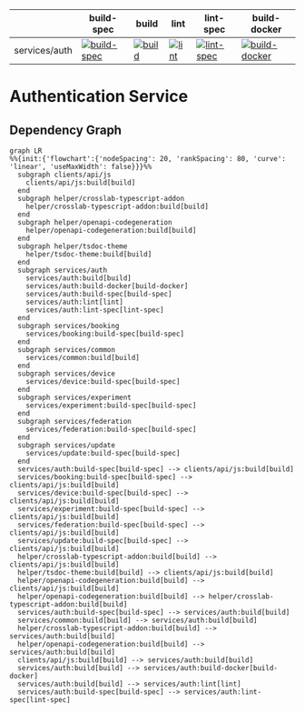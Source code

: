 [//]: # ({{print badges}})

|     | build-spec | build | lint | lint-spec | build-docker |
| --- | --- | --- | --- | --- | --- |
| services/auth |  [![build-spec](https://ci.goldi-labs.de/crosslab/housekeeping/services/auth/dist/build-spec.badge)](https://ci.goldi-labs.de/crosslab/housekeeping/services/auth/dist/build-spec.log) | [![build](https://ci.goldi-labs.de/crosslab/housekeeping/services/auth/dist/build.badge)](https://ci.goldi-labs.de/crosslab/housekeeping/services/auth/dist/build.log) | [![lint](https://ci.goldi-labs.de/crosslab/housekeeping/services/auth/dist/lint.badge)](https://ci.goldi-labs.de/crosslab/housekeeping/services/auth/dist/lint.log) | [![lint-spec](https://ci.goldi-labs.de/crosslab/housekeeping/services/auth/dist/lint-spec.badge)](https://ci.goldi-labs.de/crosslab/housekeeping/services/auth/dist/lint-spec.log) | [![build-docker](https://ci.goldi-labs.de/crosslab/housekeeping/services/auth/dist/build-docker.badge)](https://ci.goldi-labs.de/crosslab/housekeeping/services/auth/dist/build-docker.log) |

[//]: # ({{end}})
# Authentication Service

## Dependency Graph
[//]: # ({{print dependency graph}})
```mermaid
graph LR
%%{init:{'flowchart':{'nodeSpacing': 20, 'rankSpacing': 80, 'curve': 'linear', 'useMaxWidth': false}}}%%
  subgraph clients/api/js
    clients/api/js:build[build]
  end
  subgraph helper/crosslab-typescript-addon
    helper/crosslab-typescript-addon:build[build]
  end
  subgraph helper/openapi-codegeneration
    helper/openapi-codegeneration:build[build]
  end
  subgraph helper/tsdoc-theme
    helper/tsdoc-theme:build[build]
  end
  subgraph services/auth
    services/auth:build[build]
    services/auth:build-docker[build-docker]
    services/auth:build-spec[build-spec]
    services/auth:lint[lint]
    services/auth:lint-spec[lint-spec]
  end
  subgraph services/booking
    services/booking:build-spec[build-spec]
  end
  subgraph services/common
    services/common:build[build]
  end
  subgraph services/device
    services/device:build-spec[build-spec]
  end
  subgraph services/experiment
    services/experiment:build-spec[build-spec]
  end
  subgraph services/federation
    services/federation:build-spec[build-spec]
  end
  subgraph services/update
    services/update:build-spec[build-spec]
  end
  services/auth:build-spec[build-spec] --> clients/api/js:build[build]
  services/booking:build-spec[build-spec] --> clients/api/js:build[build]
  services/device:build-spec[build-spec] --> clients/api/js:build[build]
  services/experiment:build-spec[build-spec] --> clients/api/js:build[build]
  services/federation:build-spec[build-spec] --> clients/api/js:build[build]
  services/update:build-spec[build-spec] --> clients/api/js:build[build]
  helper/crosslab-typescript-addon:build[build] --> clients/api/js:build[build]
  helper/tsdoc-theme:build[build] --> clients/api/js:build[build]
  helper/openapi-codegeneration:build[build] --> clients/api/js:build[build]
  helper/openapi-codegeneration:build[build] --> helper/crosslab-typescript-addon:build[build]
  services/auth:build-spec[build-spec] --> services/auth:build[build]
  services/common:build[build] --> services/auth:build[build]
  helper/crosslab-typescript-addon:build[build] --> services/auth:build[build]
  helper/openapi-codegeneration:build[build] --> services/auth:build[build]
  clients/api/js:build[build] --> services/auth:build[build]
  services/auth:build[build] --> services/auth:build-docker[build-docker]
  services/auth:build[build] --> services/auth:lint[lint]
  services/auth:build-spec[build-spec] --> services/auth:lint-spec[lint-spec]
```
[//]: # ({{end}})
